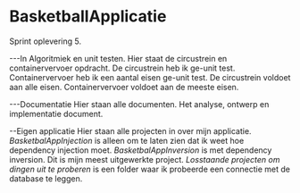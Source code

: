 # BasketballApplicatie
Sprint oplevering 5.

---In Algoritmiek en unit testen.
Hier staat de circustrein en containervervoer opdracht.
De circustrein heb ik ge-unit test.
Containervervoer heb ik een aantal eisen ge-unit test.
De circustrein voldoet aan alle eisen.
Containervervoer voldoet aan de meeste eisen.

---Documentatie
Hier staan alle documenten.
Het analyse, ontwerp en implementatie document.


--Eigen applicatie
Hier staan alle projecten in over mijn applicatie.
*BasketbalAppInjection* is alleen om te laten zien dat ik weet hoe dependency injection moet.
*BasketbalAppInversion* is met dependency inversion. Dit is mijn meest uitgewerkte project.
*Losstaande projecten om dingen uit te proberen* is een folder waar ik probeerde een connectie met de database te leggen.